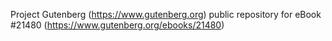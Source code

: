 Project Gutenberg (https://www.gutenberg.org) public repository for eBook #21480 (https://www.gutenberg.org/ebooks/21480)
